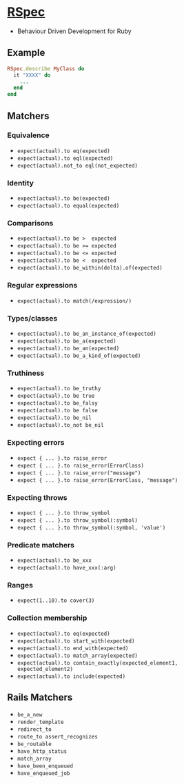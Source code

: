 # [RSpec](https://rspec.info/)

- Behaviour Driven Development for Ruby

## Example

```ruby
RSpec.describe MyClass do
  it "XXXX" do
    ...
  end
end
```

## Matchers

### Equivalence

- `expect(actual).to eq(expected)`
- `expect(actual).to eql(expected)`
- `expect(actual).not_to eql(not_expected)`

### Identity
- `expect(actual).to be(expected)`
- `expect(actual).to equal(expected)`

### Comparisons
- `expect(actual).to be >  expected`
- `expect(actual).to be >= expected`
- `expect(actual).to be <= expected`
- `expect(actual).to be <  expected`
- `expect(actual).to be_within(delta).of(expected)`

### Regular expressions
- `expect(actual).to match(/expression/)`

### Types/classes
- `expect(actual).to be_an_instance_of(expected)`
- `expect(actual).to be_a(expected)`
- `expect(actual).to be_an(expected)`
- `expect(actual).to be_a_kind_of(expected)`

### Truthiness
- `expect(actual).to be_truthy`
- `expect(actual).to be true`
- `expect(actual).to be_falsy`
- `expect(actual).to be false`
- `expect(actual).to be_nil`
- `expect(actual).to_not be_nil`

### Expecting errors
- `expect { ... }.to raise_error`
- `expect { ... }.to raise_error(ErrorClass)`
- `expect { ... }.to raise_error("message")`
- `expect { ... }.to raise_error(ErrorClass, "message")`

### Expecting throws
- `expect { ... }.to throw_symbol`
- `expect { ... }.to throw_symbol(:symbol)`
- `expect { ... }.to throw_symbol(:symbol, 'value')`

### Predicate matchers
- `expect(actual).to be_xxx`
- `expect(actual).to have_xxx(:arg)`

### Ranges
- `expect(1..10).to cover(3)`

### Collection membership
- `expect(actual).to eq(expected)`
- `expect(actual).to start_with(expected)`
- `expect(actual).to end_with(expected)`
- `expect(actual).to match_array(expected)`
- `expect(actual).to contain_exactly(expected_element1, expected_element2)`
- `expect(actual).to include(expected)`

## Rails Matchers

- `be_a_new`
- `render_template`
- `redirect_to`	
- `route_to	assert_recognizes`
- `be_routable`
- `have_http_status`
- `match_array`
- `have_been_enqueued`
- `have_enqueued_job`
